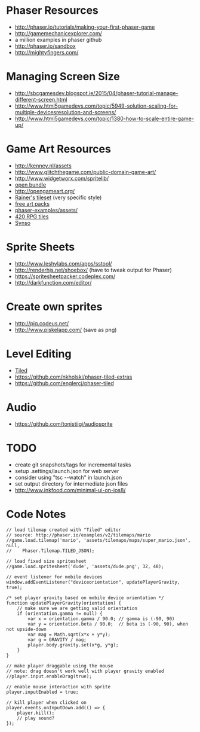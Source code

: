 
# Phaser Resources
* http://phaser.io/tutorials/making-your-first-phaser-game
* http://gamemechanicexplorer.com/
* a million examples in phaser github
* http://phaser.io/sandbox
* http://mightyfingers.com/

# Managing Screen Size
* http://sbcgamesdev.blogspot.ie/2015/04/phaser-tutorial-manage-different-screen.html
* http://www.html5gamedevs.com/topic/5949-solution-scaling-for-multiple-devicesresolution-and-screens/
* http://www.html5gamedevs.com/topic/1380-how-to-scale-entire-game-up/

# Game Art Resources
* http://kenney.nl/assets
* http://www.glitchthegame.com/public-domain-game-art/
* http://www.widgetworx.com/spritelib/
* [open bundle](http://open.commonly.cc/unlocked)
* http://opengameart.org/
* [Rainer's tileset](http://www.reinerstilesets.de/) (very specific style)
* [free art packs](https://www.reddit.com/r/gamedev/comments/3j8cg8/free_game_art_ultimate_platformer_game_art_pack/)
* [phaser-examples/assets/](https://github.com/photonstorm/phaser-examples/tree/master/examples/assets)
* [420 RPG tiles](http://7soul1.deviantart.com/art/420-Pixel-Art-Icons-for-RPG-129892453)
* [Synso](http://bagfullofwrong.co.uk/bagfullofwords/abuse-my-ip-make-games/)

# Sprite Sheets
* http://www.leshylabs.com/apps/sstool/
* http://renderhjs.net/shoebox/ (have to tweak output for Phaser)
* https://spritesheetpacker.codeplex.com/
* http://darkfunction.com/editor/

# Create own sprites
* http://piq.codeus.net/
* http://www.piskelapp.com/ (save as png)

# Level Editing
* [Tiled](http://www.mapeditor.org/)
* https://github.com/nkholski/phaser-tiled-extras
* https://github.com/englercj/phaser-tiled

# Audio
* https://github.com/tonistiigi/audiosprite

# TODO
* create git snapshots/tags for incremental tasks
* setup .settings/launch.json for web server
* consider using "tsc --watch" in launch.json
* set output directory for intermediate json files
* http://www.inkfood.com/minimal-ui-on-ios8/
 
# Code Notes
    // load tilemap created with "Tiled" editor
    // source: http://phaser.io/examples/v2/tilemaps/mario
    //game.load.tilemap('mario', 'assets/tilemaps/maps/super_mario.json', null, 
    //    Phaser.Tilemap.TILED_JSON);
    
    // load fixed size spritesheet
    //game.load.spritesheet('dude', 'assets/dude.png', 32, 48);

    // event listener for mobile devices
    window.addEventListener("deviceorientation", updatePlayerGravity, true);

    /* set player gravity based on mobile device orientation */    
    function updatePlayerGravity(orientation) {
        // make sure we are getting valid orientation
        if (orientation.gamma != null) {
            var x = orientation.gamma / 90.0; // gamma is (-90, 90)
            var y = orientation.beta / 90.0;  // beta is (-90, 90), when not upside-down
            var mag = Math.sqrt(x*x + y*y);
            var g = GRAVITY / mag;
            player.body.gravity.set(x*g, y*g);
        }
    }

    // make player draggable using the mouse
    // note: drag doesn't work well with player gravity enabled
    //player.input.enableDrag(true);

    // enable mouse interaction with sprite
    player.inputEnabled = true;
    
    // kill player when clicked on
    player.events.onInputDown.add(() => {
        player.kill();
        // play sound?
    });



